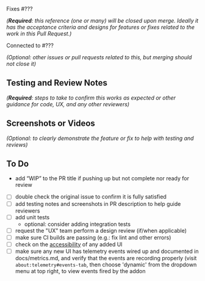 Fixes #???

_(**Required**: this reference (one or many) will be closed upon merge. Ideally it has the acceptance criteria and designs for features or fixes related to the work in this Pull Request.)_

Connected to #???

_(Optional: other issues or pull requests related to this, but merging should not close it)_

## Testing and Review Notes

_(**Required**: steps to take to confirm this works as expected or other guidance for code, UX, and any other reviewers)_


## Screenshots or Videos

_(Optional: to clearly demonstrate the feature or fix to help with testing and reviews)_


## To Do

- add “WIP” to the PR title if pushing up but not complete nor ready for review
- [ ] double check the original issue to confirm it is fully satisfied
- [ ] add testing notes and screenshots in PR description to help guide reviewers
- [ ] add unit tests
  - optional: consider adding integration tests
- [ ] request the "UX" team perform a design review (if/when applicable)
- [ ] make sure CI builds are passing (e.g.: fix lint and other errors)
- [ ] check on the [accessibility](https://mozilla-lockbox.github.io/lockbox-addon/developer/test-plan-accessibility/) of any added UI
- [ ] make sure any new UI has telemetry events wired up and documented in docs/metrics.md, and verify that the events are recording properly (visit `about:telemetry#events-tab`, then choose 'dynamic' from the dropdown menu at top right, to view events fired by the addon
